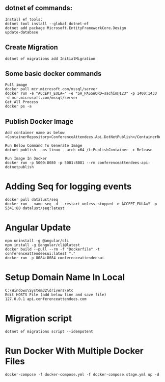 
## dotnet ef commands:
	Install ef tools:
	dotnet tool install --global dotnet-ef
	dotnet add package Microsoft.EntityFrameworkCore.Design
	update-database

## Create Migration
	dotnet ef migrations add InitialMigration

## Some basic docker commands
	Pull image
	docker pull mcr.microsoft.com/mssql/server
	docker run -e "ACCEPT_EULA=" -e "SA_PASSWORD=sachin@123" -p 1400:1433 -d mcr.microsoft.com/mssql/server
	Get All Process
	docker ps -a

## Publish Docker Image
	Add container name as below
	<ContainerRepository>ConferenceAttendees.Api.DotNetPublish</ContainerRepository>

	Run Below Command To Generate Image
	dotnet publish --os linux --arch x64 /t:PublishContainer -c Release

	Run Image In Docker
	docker run -p 5000:8080 -p 5001:8081 --rm conferenceattendees-api-dotnetpublish

# Adding Seq for logging events
	docker pull datalust/seq
	docker run --name seq -d --restart unless-stopped -e ACCEPT_EULA=Y -p 5341:80 datalust/seq:latest

# Angular Update
	npm uninstall -g @angular/cli
	npm install -g @angular/cli@latest
	docker build --pull --rm -f "Dockerfile" -t conferenceattendeesui:latest "."
	docker run -p 8084:8084 conferenceattendeesui

# Setup Domain Name In Local
	C:\Windows\System32\drivers\etc
	Edit HOSTS File (add below line and save file)
	127.0.0.1 api.conferenceattendees.com

# Migration script
	dotnet ef migrations script --idempotent

# Run Docker With Multiple Docker Files
	docker-compose -f docker-compose.yml -f docker-compose.stage.yml up -d